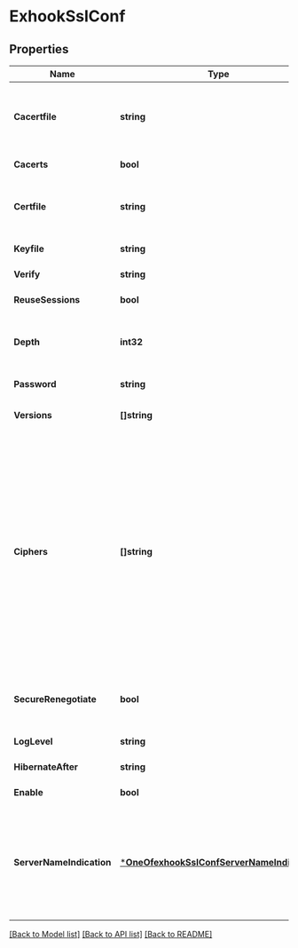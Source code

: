 # ExhookSslConf

## Properties
Name | Type | Description | Notes
------------ | ------------- | ------------- | -------------
**Cacertfile** | **string** | Trusted PEM format CA certificates bundle file.&lt;br/&gt;&lt;br/&gt;The certificates in this file are used to verify the TLS peer&#x27;s certificates.&lt;br/&gt;Append new certificates to the file if new CAs are to be trusted.&lt;br/&gt;There is no need to restart EMQX to have the updated file loaded, because&lt;br/&gt;the system regularly checks if file has been updated (and reload).&lt;br/&gt;&lt;br/&gt;NOTE: invalidating (deleting) a certificate from the file will not affect&lt;br/&gt;already established connections. | [optional] [default to null]
**Cacerts** | **bool** | When enabled, uses the system trusted CA certificates for establishing to TLS connections. | [optional] [default to false]
**Certfile** | **string** | PEM format certificates chain file.&lt;br/&gt;&lt;br/&gt;The certificates in this file should be in reversed order of the certificate&lt;br/&gt;issue chain. That is, the host&#x27;s certificate should be placed in the beginning&lt;br/&gt;of the file, followed by the immediate issuer certificate and so on.&lt;br/&gt;Although the root CA certificate is optional, it should be placed at the end of&lt;br/&gt;the file if it is to be added. | [optional] [default to null]
**Keyfile** | **string** | PEM format private key file. | [optional] [default to null]
**Verify** | **string** | Enable or disable peer verification. | [optional] [default to VERIFY.NONE]
**ReuseSessions** | **bool** | Enable TLS session reuse.&lt;/br&gt;&lt;br/&gt;Has no effect when TLS version is configured (or negotiated) to 1.3 | [optional] [default to true]
**Depth** | **int32** | Maximum number of non-self-issued intermediate certificates that can follow the peer certificate in a valid certification path.&lt;br/&gt;So, if depth is 0 the PEER must be signed by the trusted ROOT-CA directly;&lt;br/&gt;&lt;br/&gt;if 1 the path can be PEER, Intermediate-CA, ROOT-CA;&lt;br/&gt;&lt;br/&gt;if 2 the path can be PEER, Intermediate-CA1, Intermediate-CA2, ROOT-CA. | [optional] [default to 10]
**Password** | **string** | String containing the user&#x27;s password. Only used if the private key file is password-protected. | [optional] [default to null]
**Versions** | **[]string** | All TLS/DTLS versions to be supported.&lt;br/&gt;&lt;br/&gt;NOTE: PSK ciphers are suppressed by &#x27;tlsv1.3&#x27; version config.&lt;br/&gt;&lt;br/&gt;In case PSK cipher suites are intended, make sure to configure&lt;br/&gt;&lt;code&gt;[&#x27;tlsv1.2&#x27;, &#x27;tlsv1.1&#x27;]&lt;/code&gt; here. | [optional] [default to ["tlsv1.3","tlsv1.2"]]
**Ciphers** | **[]string** | This config holds TLS cipher suite names separated by comma,&lt;br/&gt;or as an array of strings. e.g.&lt;br/&gt;&lt;code&gt;\&quot;TLS_AES_256_GCM_SHA384,TLS_AES_128_GCM_SHA256\&quot;&lt;/code&gt; or&lt;br/&gt;&lt;code&gt;[\&quot;TLS_AES_256_GCM_SHA384\&quot;,\&quot;TLS_AES_128_GCM_SHA256\&quot;]&lt;/code&gt;.&lt;br/&gt;&lt;br/&gt;&lt;br/&gt;Ciphers (and their ordering) define the way in which the&lt;br/&gt;client and server encrypts information over the network connection.&lt;br/&gt;Selecting a good cipher suite is critical for the&lt;br/&gt;application&#x27;s data security, confidentiality and performance.&lt;br/&gt;&lt;br/&gt;The names should be in OpenSSL string format (not RFC format).&lt;br/&gt;All default values and examples provided by EMQX config&lt;br/&gt;documentation are all in OpenSSL format.&lt;br/&gt;&lt;br/&gt;&lt;br/&gt;NOTE: Certain cipher suites are only compatible with&lt;br/&gt;specific TLS &lt;code&gt;versions&lt;/code&gt; (&#x27;tlsv1.1&#x27;, &#x27;tlsv1.2&#x27; or &#x27;tlsv1.3&#x27;)&lt;br/&gt;incompatible cipher suites will be silently dropped.&lt;br/&gt;For instance, if only &#x27;tlsv1.3&#x27; is given in the &lt;code&gt;versions&lt;/code&gt;,&lt;br/&gt;configuring cipher suites for other versions will have no effect.&lt;br/&gt;&lt;br/&gt;&lt;br/&gt;&lt;br/&gt;NOTE: PSK ciphers are suppressed by &#x27;tlsv1.3&#x27; version config&lt;br/&gt;&lt;br/&gt;If PSK cipher suites are intended, &#x27;tlsv1.3&#x27; should be disabled from &lt;code&gt;versions&lt;/code&gt;.&lt;br/&gt;&lt;br/&gt;PSK cipher suites: &lt;code&gt;\&quot;RSA-PSK-AES256-GCM-SHA384,RSA-PSK-AES256-CBC-SHA384,&lt;br/&gt;RSA-PSK-AES128-GCM-SHA256,RSA-PSK-AES128-CBC-SHA256,&lt;br/&gt;RSA-PSK-AES256-CBC-SHA,RSA-PSK-AES128-CBC-SHA,&lt;br/&gt;RSA-PSK-DES-CBC3-SHA,RSA-PSK-RC4-SHA\&quot;&lt;/code&gt; | [optional] [default to []]
**SecureRenegotiate** | **bool** | SSL parameter renegotiation is a feature that allows a client and a server&lt;br/&gt;to renegotiate the parameters of the SSL connection on the fly.&lt;br/&gt;RFC 5746 defines a more secure way of doing this. By enabling secure renegotiation,&lt;br/&gt;you drop support for the insecure renegotiation, prone to MitM attacks.&lt;/br&gt;&lt;br/&gt;Has no effect when TLS version is configured (or negotiated) to 1.3 | [optional] [default to true]
**LogLevel** | **string** | Log level for SSL communication. Default is &#x27;notice&#x27;. Set to &#x27;debug&#x27; to inspect TLS handshake messages. | [optional] [default to LOG_LEVEL.NOTICE]
**HibernateAfter** | **string** | Hibernate the SSL process after idling for amount of time reducing its memory footprint. | [optional] [default to 5s]
**Enable** | **bool** | Enable TLS. | [optional] [default to false]
**ServerNameIndication** | [***OneOfexhookSslConfServerNameIndication**](OneOfexhookSslConfServerNameIndication.md) | Specify the host name to be used in TLS Server Name Indication extension.&lt;br/&gt;&lt;br/&gt;For instance, when connecting to \&quot;server.example.net\&quot;, the genuine server&lt;br/&gt;which accepts the connection and performs TLS handshake may differ from the&lt;br/&gt;host the TLS client initially connects to, e.g. when connecting to an IP address&lt;br/&gt;or when the host has multiple resolvable DNS records &lt;br/&gt;&lt;br/&gt;If not specified, it will default to the host name string which is used&lt;br/&gt;to establish the connection, unless it is IP addressed used.&lt;br/&gt;&lt;br/&gt;The host name is then also used in the host name verification of the peer&lt;br/&gt;certificate.&lt;br/&gt; The special value &#x27;disable&#x27; prevents the Server Name&lt;br/&gt;Indication extension from being sent and disables the hostname&lt;br/&gt;verification check. | [optional] [default to null]

[[Back to Model list]](../README.md#documentation-for-models) [[Back to API list]](../README.md#documentation-for-api-endpoints) [[Back to README]](../README.md)


